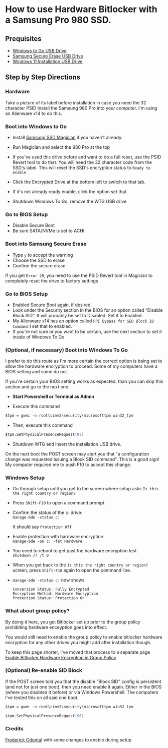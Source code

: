 # How to use Hardware Bitlocker with a Samsung Pro 980 SSD.

## Prequisites

- [Windows to Go USB Drive](./windows-to-go.md)
- [Samsung Secure Erase USB Drive](./samsung-secure-erase.md)
- [Windows 11 Installation USB Drive](https://www.microsoft.com/software-download/windows11)

## Step by Step Directions

### Hardware

Take a picture of its label before installation in case you need the 32 character PSID
Install the Samsung 980 Pro into your computer. I'm using an Alienware x14 to do this.

### Boot into Windows to Go

- Install [Samsung SSD Magician](https://semiconductor.samsung.com/consumer-storage/support/tools/) if you haven't already.

- Run Magician and select the 980 Pro at the top

- If you've used this drive before and want to do a full reset, use the PSID Revert tool to do that. You will need the 32 character code from the SSD's label. This will reset the SSD's encryption status to `Ready to enable`

- Click the Encrypted Drive at the bottom left to switch to that tab.

- If it's not already ready enable, click the option set that.

- Shutdown Windows To Go, remove the WTG USB drive

### Go to BIOS Setup

- Disable Secure Boot
- Be sure SATA/NVMe is set to ACHI

### Boot into Samsung Secure Erase

- Type `y` to accept the warning
- Choose the SSD to erase
- Confirm the secure erase

If you get `Error 29`, you need to use the PSID Revert tool in Magician to completely reset the drive to factory settings

### Go to BIOS Setup

- Enabled Secure Boot again, if desired.
- Look under the Security section in the BIOS for an option called “Disable Block SID”.
  It will probably be set to Disabled. Set it to Enabled.
- My Alienware x14 has an option called `PPI Bypass for SED Block ID Command` I set that to enabled.
- If you're not sure or you want to be certain, use the next section to set it inside of Windows To Go

### (Optional, if necessary) Boot into Windows To Go

I prefer to do this route as I'm more certain the correct option is being set to allow the hardware encryption to proceed. Some of my computers have a BIOS setting and some do not.

If you're certain your BIOS setting works as expected, than you can skip this section and go to the next one.

- **Start Powershell or Terminal as Admin**

- Execute this command

```ps
$tpm = gwmi -n root\cimv2\security\microsofttpm win32_tpm
```

- Then, execute this command

```ps
$tpm.SetPhysicalPresenceRequest(97)
```

- Shutdown WTG and insert the installation USB drive.

On the next boot the POST screen may alert you that "a configuration change was requested issuing a Block SID command". This is a good sign! My computer required me to push F10 to accept this change.

### Windows Setup

- Go through setup until you get to the screen where setup asks `Is this the right country or region?`

- Press `Shift-F10` to open a command prompt

- Confirm the status of the c: drive: \
  `manage-bde -status c:`

  It should say `Protection Off`

- Enable protection with hardware encryption \
  `manage-bde -on c: -fet Hardware`

- You need to reboot to get past the hardware encryption test \
  `shutdown /r /t 0`

- When you get back to the `Is this the right country or region?` screen, press `Shift-F10` again to open the command line.

- `manage-bde -status c:` now shows

  ```
  Conversion Status: Fully Encrypted
  Encryption Method: Hardware Encryption
  Protection Status: Protection On
  ```

### What about group policy?

By doing it here, you get Bitlocker set up prior to the group policy prohibiting hardware enceyption goes into effect.

You would still need to enable the group policy to enable bitlocker hardware encryption for any other drives you might add after installation though.

To keep this page shorter, I've moved that process to a separate page \
[Enable Bitlocker Hardware Encryption in Group Policy](./enabling-bitlocker-hardware-policy.md)

### (Optional) Re-enable SID Block

If the POST screen told you that the disable "Block SID" config is persistent (and not for just one boot), then you need enable it again. Either in the BIOS (where you disabled it before) or via Windows Powershell. The computers I've tested this on all said one boot.

```ps
$tpm = gwmi -n root\cimv2\security\microsofttpm win32_tpm
```

```ps
$tpm.SetPhysicalPresenceRequest(96)
```

### Credits

[Frederick Odental](https://blog.odenthal.cc/how-to-enable-bitlocker-hw-encryption-with-modern-ssds-e-g-samsung-980-pro/) with some changes to enable during setup

